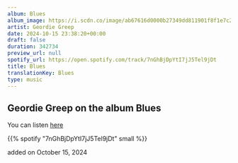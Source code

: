 ```yaml
---
album: Blues
album_image: https://i.scdn.co/image/ab67616d0000b27349dd811901f8f1e7c20bc308
artist: Geordie Greep
date: 2024-10-15 23:38:20+00:00
draft: false
duration: 342734
preview_url: null
spotify_url: https://open.spotify.com/track/7nGhBjDpYtI7jJ5Tel9jDt
title: Blues
translationKey: Blues
type: music
---
```


## Geordie Greep on the album Blues

You can listen [here](https://open.spotify.com/track/7nGhBjDpYtI7jJ5Tel9jDt)

{{% spotify "7nGhBjDpYtI7jJ5Tel9jDt" small %}}

added on October 15, 2024